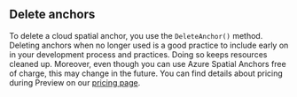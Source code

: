 ## Delete anchors

To delete a cloud spatial anchor, you use the `DeleteAnchor()` method. Deleting anchors when no longer used is a good practice to include early on in your development process and practices. Doing so keeps resources cleaned up. Moreover, even though you can use Azure Spatial Anchors free of charge, this may change in the future. You can find details about pricing during Preview on our [pricing page](https://azure.microsoft.com/pricing/details/spatial-anchors/).
